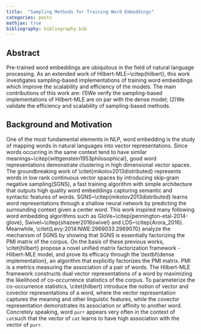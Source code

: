 ```yaml
---
title:  "Sampling Methods for Training Word Embeddings"
categories: posts
mathjax: true
bibliography: bibliography.bib
---
```


## Abstract
Pre-trained word embeddings are ubiquitous in the field of natural language processing. As an extended work of Hilbert-MLE~\citep{hilbert}, this work investigates sampling-based implementations of training word embeddings which improve the scalability and efficiency of the models. The main contributions of this work are: (1)We verify the sampling-based implementations of Hilbert-MLE are on par with the dense model; (2)We validate the efficiency and scalability of sampling-based methods.

## Background and Motivation
One of the most fundamental elements in NLP, word embedding is the study of mapping words in natural languages into vector representations. Since words occurring in the same context tend to have similar meanings~\citep{wittgenstein1953philosophical}, good word representations demonstrate clustering in high dimensional vector spaces. The groundbreaking work of \citet{mikolov2013distributed} represents words in low rank continuous vector spaces by introducing skip-gram negative sampling(SGNS), a fast training algorithm with simple architecture that outputs high quality word embeddings capturing semantic and syntactic features of words. SGNS~\citep{mikolov2013distributed} learns word representations through a shallow neural network by predicting the surrounding context given a center word. This work inspired many following word embedding algorithms such as GloVe~\citep{pennington-etal-2014-glove}, Swivel~\citep{shazeer2016swivel} and LDS~\citep{Arora_2016}. Meanwhile, \citet{Levy:2014:NWE:2969033.2969070} analyze the mechanism of SGNS by showing that SGNS is essentially factorizing the PMI matrix of the corpus. On the basis of these previous works, \citet{hilbert} propose a novel unified matrix factorization framework - Hilbert-MLE model, and prove its efficacy through the \textbf{dense implementation}, an algorithm that explicitly factorizes the PMI matrix. PMI is a metrics measuring the association of a pair of words. The Hilbert-MLE framework constructs dual vector representations of a word by maximizing the likelihood of co-occurrence statistics of the corpus. To parameterize the co-occurrence statistics, \citet{hilbert} introduce the notion of vector and covector representations of a word, where the vector representation captures the meaning and other linguistic features, while the covector representation demonstrates its association or affinity to another word. Concretely speaking, word ``purr`` appears very often in the context of ``cat``such that the vector of ``cat`` learns to have high association with the vector of ``purr``.
